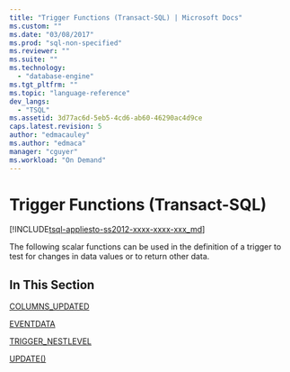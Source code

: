 ```yaml
---
title: "Trigger Functions (Transact-SQL) | Microsoft Docs"
ms.custom: ""
ms.date: "03/08/2017"
ms.prod: "sql-non-specified"
ms.reviewer: ""
ms.suite: ""
ms.technology: 
  - "database-engine"
ms.tgt_pltfrm: ""
ms.topic: "language-reference"
dev_langs: 
  - "TSQL"
ms.assetid: 3d77ac6d-5eb5-4cd6-ab60-46290ac4d9ce
caps.latest.revision: 5
author: "edmacauley"
ms.author: "edmaca"
manager: "cguyer"
ms.workload: "On Demand"
---
```

# Trigger Functions (Transact-SQL)
[!INCLUDE[tsql-appliesto-ss2012-xxxx-xxxx-xxx_md](../../includes/tsql-appliesto-ss2012-xxxx-xxxx-xxx-md.md)]

  The following scalar functions can be used in the definition of a trigger to test for changes in data values or to return other data.  
  
## In This Section  
 [COLUMNS_UPDATED](../../t-sql/functions/columns-updated-transact-sql.md)  
  
 [EVENTDATA](../../t-sql/functions/eventdata-transact-sql.md)  
  
 [TRIGGER_NESTLEVEL](../../t-sql/functions/trigger-nestlevel-transact-sql.md)  
  
 [UPDATE()](../../t-sql/functions/update-trigger-functions-transact-sql.md)  
  
  
